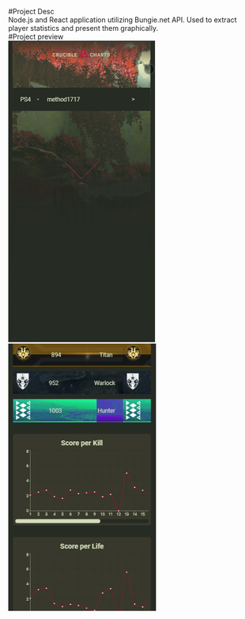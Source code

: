 #Project Desc <br/>
Node.js and React application utilizing Bungie.net API. Used to extract player statistics and present them graphically. <br/>
#Project preview <br/>
![Project preview1](preview1.png)
![Project preview2](preview2.png)
